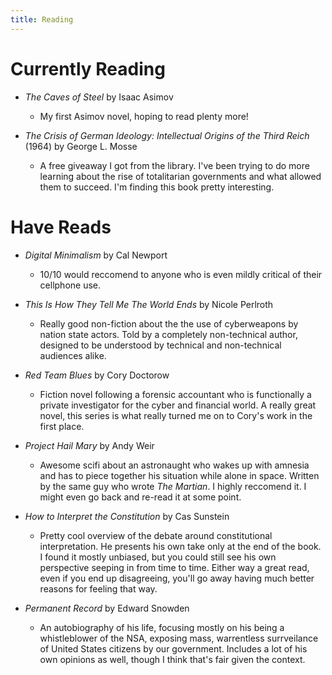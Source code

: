 ```yaml
---
title: Reading
---
```

# Currently Reading

- _The Caves of Steel_ by Isaac Asimov 
    + My first Asimov novel, hoping to read plenty more!

- _The Crisis of German Ideology: Intellectual Origins of the Third Reich_ (1964) by George L. Mosse
    + A free giveaway I got from the library. I've been trying to do more learning about the rise of totalitarian governments and what allowed them to succeed. I'm finding this book pretty interesting.

# Have Reads

- _Digital Minimalism_ by Cal Newport
    + 10/10 would reccomend to anyone who is even mildly critical of their cellphone use.

- _This Is How They Tell Me The World Ends_ by Nicole Perlroth
    + Really good non-fiction about the the use of cyberweapons by nation state actors. Told by a completely non-technical author, designed to be understood by technical and non-technical audiences alike.

- _Red Team Blues_ by Cory Doctorow
    + Fiction novel following a forensic accountant who is functionally a private investigator for the cyber and financial world. A really great novel, this series is what really turned me on to Cory's work in the first place.

- _Project Hail Mary_ by Andy Weir
    + Awesome scifi about an astronaught who wakes up with amnesia and has to piece together his situation while alone in space. Written by the same guy who wrote _The Martian_. I highly reccomend it. I might even go back and re-read it at some point.

- _How to Interpret the Constitution_ by Cas Sunstein
    + Pretty cool overview of the debate around constitutional interpretation. He presents his own take only at the end of the book. I found it mostly unbiased, but you could still see his own perspective seeping in from time to time. Either way a great read, even if you end up disagreeing, you'll go away having much better reasons for feeling that way.

- _Permanent Record_ by Edward Snowden
    + An autobiography of his life, focusing mostly on his being a whistleblower of the NSA, exposing mass, warrentless surrveilance of United States citizens by our government. Includes a lot of his own opinions as well, though I think that's fair given the context.